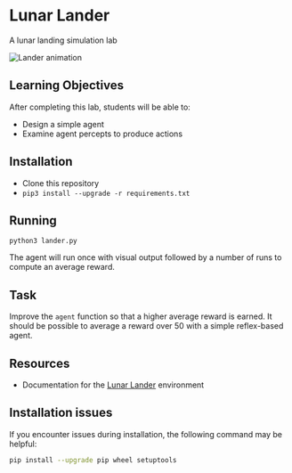 Lunar Lander
============

A lunar landing simulation lab

![Lander animation](https://gymnasium.farama.org/_images/lunar_lander.gif)

Learning Objectives
-------------------

After completing this lab, students will be able to:

- Design a simple agent
- Examine agent percepts to produce actions

Installation
------------

- Clone this repository
- `pip3 install --upgrade -r requirements.txt`

Running
-------

`python3 lander.py`

The agent will run once with visual output followed by a number of runs to compute an average reward.

Task
----

Improve the `agent` function so that a higher average reward is earned. It should be possible to average a reward over 50 with a simple reflex-based agent.

Resources
---------

- Documentation for the [Lunar Lander](https://gymnasium.farama.org/environments/box2d/lunar_lander/) environment

Installation issues
-------------------

If you encounter issues during installation, the following command may be helpful:

```sh
pip install --upgrade pip wheel setuptools
```
